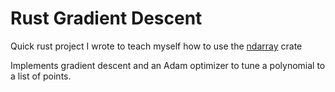 # Rust Gradient Descent

Quick rust project I wrote to teach myself how to use the [ndarray][ndarray] crate

Implements gradient descent and an Adam optimizer to tune a polynomial to a list of points.

[ndarray]: https://docs.rs/ndarray/latest/ndarray/